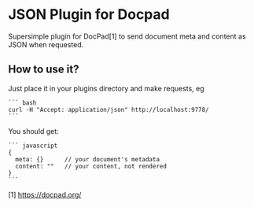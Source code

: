 JSON Plugin for Docpad  
======================

Supersimple plugin for DocPad[1] to send document meta and content as JSON when requested.

How to use it?
--------------

Just place it in your plugins directory and make requests, eg

    ``` bash
    curl -H "Accept: application/json" http://localhost:9778/
    ```

You should get:

    ``` javascript
    {
      meta: {}      // your document's metadata
      content: ""   // your content, not rendered
    }
    ```

[1] https://docpad.org/